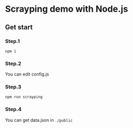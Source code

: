 # Scrayping demo with Node.js

## Get start

### Step.1

```
npm i
```


### Step.2

You can edit config.js

### Step.3

```
npm run scrayping
```

### Step.4

You can get data.json in `./public`